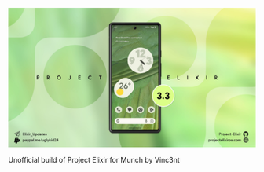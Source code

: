 ![Project Elixir](https://github.com/Vincent4440/Project_Elixir_Munch_Releases/raw/main/Banner.jpg)
                                           
Unofficial build of Project Elixir for Munch by Vinc3nt
